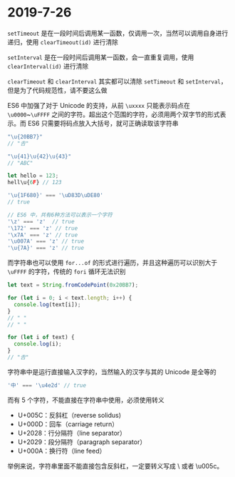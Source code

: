 # 2019-7-26

`setTimeout` 是在一段时间后调用某一函数，仅调用一次，当然可以调用自身进行递归，使用 `clearTimeout(id)` 进行清除

`setInterval` 是在一段时间后调用某一函数，会一直重复调用，使用 `clearInterval(id)` 进行清除

`clearTimeout` 和 `clearInterval` 其实都可以清除 `setTimeout` 和 `setInterval`，但是为了代码规范性，请不要这么做

ES6 中加强了对于 Unicode 的支持，从前 `\uxxxx` 只能表示码点在 `\u0000`~`\uFFFF` 之间的字符。超出这个范围的字符，必须用两个双字节的形式表示。而 ES6 只需要将码点放入大括号，就可正确读取该字符串

```JavaScript
"\u{20BB7}"
// "𠮷"

"\u{41}\u{42}\u{43}"
// "ABC"

let hello = 123;
hell\u{6F} // 123

'\u{1F680}' === '\uD83D\uDE80'
// true

// ES6 中，共有6种方法可以表示一个字符
'\z' === 'z'  // true
'\172' === 'z' // true
'\x7A' === 'z' // true
'\u007A' === 'z' // true
'\u{7A}' === 'z' // true
```

而字符串也可以使用 `for...of` 的形式进行遍历，并且这种遍历可以识别大于 `\uFFFF` 的字符，传统的 `fori` 循环无法识别

```JavaScript
let text = String.fromCodePoint(0x20BB7);

for (let i = 0; i < text.length; i++) {
  console.log(text[i]);
}
// " "
// " "

for (let i of text) {
  console.log(i);
}
// "𠮷"
```

字符串中是运行直接输入汉字的，当然输入的汉字与其的 Unicode 是全等的

```JavaScript
'中' === '\u4e2d' // true
```

而有 5 个字符，不能直接在字符串中使用，必须使用转义

- U+005C：反斜杠（reverse solidus)
- U+000D：回车（carriage return）
- U+2028：行分隔符（line separator）
- U+2029：段分隔符（paragraph separator）
- U+000A：换行符（line feed）

举例来说，字符串里面不能直接包含反斜杠，一定要转义写成 \\ 或者 \u005c。
